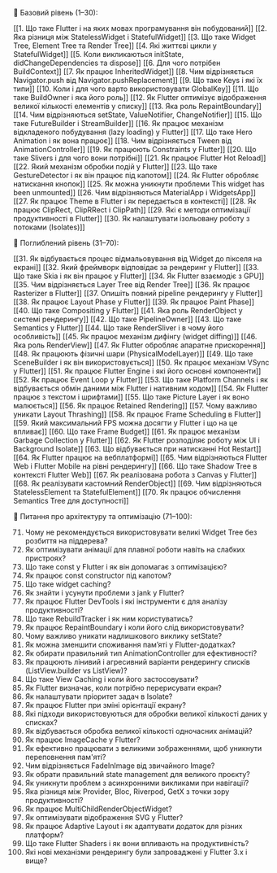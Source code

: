 📌 Базовий рівень (1–30):

[[1. Що таке Flutter і на яких мовах програмування він побудований]]
[[2. Яка різниця між StatelessWidget і StatefulWidget]]
[[3. Що таке Widget Tree, Element Tree та Render Tree]]
[[4. Які життєві цикли у StatefulWidget]]
[[5. Коли викликаються initState, didChangeDependencies та dispose]]
[[6. Для чого потрібен BuildContext]]
[[7. Як працює InheritedWidget]]
[[8. Чим відрізняється Navigator.push від Navigator.pushReplacement]]
[[9. Що таке Keys і які їх типи]]
[[10. Коли і для чого варто використовувати GlobalKey]]
[[11. Що таке BuildOwner і яка його роль]]
[[12. Як Flutter оптимізує відображення великої кількості елементів у списку]]
[[13. Яка роль RepaintBoundary]]
[[14. Чим відрізняються setState, ValueNotifier, ChangeNotifier]]
[[15. Що таке FutureBuilder і StreamBuilder]]
[[16. Як працює механізм відкладеного побудування (lazy loading) у Flutter]]
[[17. Що таке Hero Animation і як вона працює]]
[[18. Чим відрізняється Tween від AnimationController]]
[[19. Як працюють Constraints у Flutter]]
[[20. Що таке Slivers і для чого вони потрібні]]
[[21. Як працює Flutter Hot Reload]]
[[22. Який механізм обробки подій у Flutter]]
[[23. Що таке GestureDetector і як він працює під капотом]]
[[24. Як Flutter обробляє натискання кнопок]]
[[25. Як можна уникнути проблеми This widget has been unmounted]]
[[26. Чим відрізняються MaterialApp і WidgetsApp]]
[[27. Як працює Theme в Flutter і як передається в контексті]]
[[28. Як працює ClipRect, ClipRRect і ClipPath]]
[[29. Які є методи оптимізації продуктивності в Flutter]]
[[30. Як налаштувати ізольовану роботу з потоками (Isolates)]]

📌 Поглиблений рівень (31–70):

[[31. Як відбувається процес відмальовування від Widget до пікселя на екрані]]
[[32. Який фреймворк відповідає за рендеринг у Flutter]]
[[33. Що таке Skia і як він працює у Flutter]]
[[34. Як Flutter взаємодіє з GPU]]
[[35. Чим відрізняється Layer Tree від Render Tree]]
[[36. Як працює Rasterizer в Flutter]]
[[37. Опишіть повний pipeline рендерингу у Flutter]]
[[38. Як працює Layout Phase у Flutter]]
[[39. Як працює Paint Phase]]
[[40. Що таке Compositing у Flutter]]
[[41. Яка роль RenderObject у системі рендерингу]]
[[42. Що таке PipelineOwner]]
[[43. Що таке Semantics у Flutter]]
[[44. Що таке RenderSliver і в чому його особливість]]
[[45. Як працює механізм дифінгу (widget diffing)]]
[[46. Яка роль RenderView]]
[[47. Як Flutter обробляє апаратне прискорення]]
[[48. Як працюють фізичні шари (PhysicalModelLayer)]]
[[49. Що таке SceneBuilder і як він використовується]]
[[50. Як працює механізм VSync у Flutter]]
[[51. Як працює Flutter Engine і які його основні компоненти]]
[[52. Як працює Event Loop у Flutter]]
[[53. Що таке Platform Channels і як відбувається обмін даними між Flutter і нативним кодом]]
[[54. Як Flutter працює з текстом і шрифтами]]
[[55. Що таке Picture Layer і як воно малюється]]
[[56. Як працює Retained Rendering]]
[[57. Чому важливо уникати Layout Thrashing]]
[[58. Як працює Frame Scheduling в Flutter]]
[[59. Який максимальний FPS можна досягти у Flutter і що на це впливає]]
[[60. Що таке Frame Budget]]
[[61. Як працює механізм Garbage Collection у Flutter]]
[[62. Як Flutter розподіляє роботу між UI і Background Isolate]]
[[63. Що відбувається при натисканні Hot Restart]]
[[64. Як Flutter працює на вебплатформі]]
[[65. Чим відрізняються Flutter Web і Flutter Mobile на рівні рендерингу]]
[[66. Що таке Shadow Tree в контексті Flutter Web]]
[[67. Як реалізована робота з Canvas у Flutter]]
[[68. Як реалізувати кастомний RenderObject]]
[[69. Чим відрізняються StatelessElement та StatefulElement]]
[[70. Як працює обчислення Semantics Tree для доступності]]

📌 Питання про архітектуру та оптимізацію (71–100):

71. Чому не рекомендується використовувати великі Widget Tree без розбиття на
піддерева?
72. Як оптимізувати анімації для плавної роботи навіть на слабких пристроях?
73. Що таке const у Flutter і як він допомагає з оптимізацією?
74. Як працює const constructor під капотом?
75. Що таке widget caching?
76. Як знайти і усунути проблеми з jank у Flutter?
77. Як працює Flutter DevTools і які інструменти є для аналізу продуктивності?
78. Що таке RebuildTracker і як ним користуватись?
79. Як працює RepaintBoundary і коли його слід використовувати?
80. Чому важливо уникати надлишкового виклику setState?
81. Як можна зменшити споживання пам’яті у Flutter-додатках?
82. Як обирати правильний тип AnimationController для ефективності?
83. Як працюють лінивий і агресивний варіанти рендерингу списків (ListView.builder
vs ListView)?
84. Що таке View Caching і коли його застосовувати?
85. Як Flutter визначає, коли потрібно перерисувати екран?
86. Як налаштувати пріоритет задач в Isolate?
87. Як працює Flutter при зміні орієнтації екрану?
88. Які підходи використовуються для обробки великої кількості даних у списках?
89. Як відбувається обробка великої кількості одночасних анімацій?
90. Як працює ImageCache у Flutter?
91. Як ефективно працювати з великими зображеннями, щоб уникнути
переповнення пам'яті?
92. Чим відрізняється FadeInImage від звичайного Image?
93. Як обрати правильний state management для великого проєкту?
94. Як уникнути проблем з асинхронними викликами при навігації?
95. Яка різниця між Provider, Bloc, Riverpod, GetX з точки зору продуктивності?
96. Як працює MultiChildRenderObjectWidget?
97. Як оптимізувати відображення SVG у Flutter?
98. Як працює Adaptive Layout і як адаптувати додаток для різних платформ?
99. Що таке Flutter Shaders і як вони впливають на продуктивність?
100. Які нові механізми рендерингу були запроваджені у Flutter 3.x і вище?